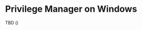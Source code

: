 [title]: # (Windows)
[tags]: # (functional concepts)
[priority]: # (26)
# Privilege Manager on Windows

TBD (<!--TODO -->)